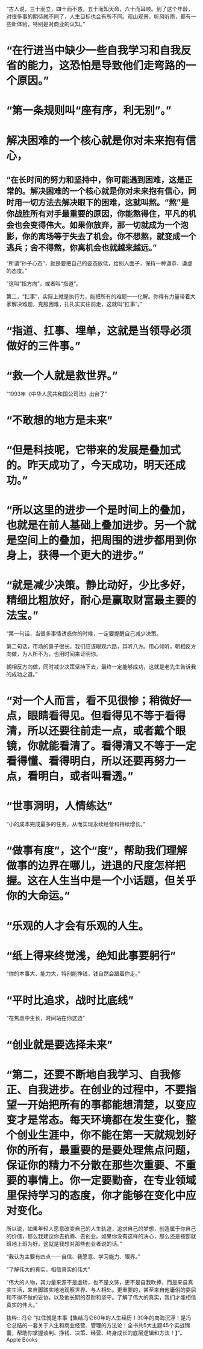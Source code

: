 “古人说，三十而立，四十而不惑，五十而知天命，六十而耳顺。到了这个年龄，对很多事的期待就不同了，人生目标也会有所不同。观山观景、听风听雨，都有一些新体验，特别是对商业的认知。”

# “在行进当中缺少一些自我学习和自我反省的能力，这恐怕是导致他们走弯路的一个原因。”

# “第一条规则叫“座有序，利无别”。”

# 解决困难的一个核心就是你对未来抱有信心，
## “在长时间的努力和坚持中，你可能遇到困难，这是正常的。解决困难的一个核心就是你对未来抱有信心，同时用一切方法去解决眼下的困难，这就叫熬。“熬”是你战胜所有对手最重要的原因，你能熬得住，平凡的机会也会变得伟大。如果你放弃，那一切就成为一个泡影，你的离场等于失去了机会。你不想熬，就变成一个逃兵；舍不得熬，你离机会也就越来越远。”

“所谓“孙子心态”，就是要把自己的姿态放低，给别人面子，保持一种谦恭、谦虚的态度。”

“这叫“指方向”，或者叫“指道”。

第二，“扛事”，实际上就是执行力，能把所有的难题一一化解。你得有力量带着大家解决难题，克服困难，扎扎实实往前走，这就叫“扛事”。”

# “指道、扛事、埋单，这就是当领导必须做好的三件事。”

# “救一个人就是救世界。”

“1993年《中华人民共和国公司法》出台了”

# “不敢想的地方是未来”

# “但是科技呢，它带来的发展是叠加式的。昨天成功了，今天成功，明天还成功。”

# “所以这里的进步一个是时间上的叠加，也就是在前人基础上叠加进步。另一个就是空间上的叠加，把周围的进步都用到你身上，获得一个更大的进步。”

# “就是减少决策。静比动好，少比多好，精细比粗放好，耐心是赢取财富最主要的法宝。”

“第一句话，当很多事情诱惑你的时候，一定要提醒自己减少决策。

第二句话，市场的鼻子很长，我们应该眼观六路，耳听八方。用心倾听，朝相反方向做，为人所不为，也用时间来证明你。

朝相反方向做，同时减少决策坚持下去，最终一定能够成功，这就是老先生告诉我的成功之道。”

# “对一个人而言，看不见很惨；稍微好一点，眼睛看得见。但看得见不等于看得清，所以还要往前走一点，或者戴个眼镜，你就能看清了。看得清又不等于一定看得懂、看得明白，所以还要再努力一点，看明白，或者叫看透。”

# “世事洞明，人情练达”

“小的成本完成最多的任务，从而实现永续经营和持续增长。”

# “做事有度”，这个“度”，帮助我们理解做事的边界在哪儿，进退的尺度怎样把握。这在人生当中是一个小话题，但关乎你的大命运。”
# “乐观的人才会有乐观的人生。

# “纸上得来终觉浅，绝知此事要躬行”

“你的本事大、能力大，特别能挣钱，钱自然会跟着你走。”
# “平时比追求，战时比底线”

“在焦虑中生长，时间站在你这边”
# “创业就是要选择未来”

# “第二，还要不断地自我学习、自我修正、自我进步。在创业的过程中，不要指望一开始把所有的事都能想清楚，以变应变才是常态。每天环境都在发生变化，整个创业生涯中，你不能在第一天就规划好你的所有，最重要的是要处理焦点问题，保证你的精力不分散在那些次重要、不重要的事情上。你一定要勤奋，在专业领域里保持学习的态度，你才能够在变化中应对变化。

所以说，如果年轻人愿意改变自己的人生轨迹，追求自己的梦想，创造属于你自己的价值，那么我建议你去折腾、去创业。如果你没有这样的决心，那么还是按部就班地上班为好。这就是我想对那些创业者说的话。”

“我认为主要有四点——自信、我愿意、学习能力、眼界。”

“了解伟大的真实，相信真实的伟大”

“伟大的人物，其力量来源不是虚矫，也不是文饰，更不是自我吹捧，而是来自真实生活，来自脚踏实地地观察世界、与人相处。更重要的，甚至来自他庸俗的委屈和不得不做的妥协，以及他长期的忍耐和坚守。了解了伟大的真实，我们才能相信真实的伟大。”

抜粋:: 冯仑  “扛住就是本事【集结冯仑60年的人生经历！30年的商海沉浮！是冯仑总结的一套关于人生和商业经营、管理的方法论！全书共5大主题45个实战锦囊，帮助你掌握谈判、挣钱、决策、经营、终身成长的底层逻辑和方法！】”。 Apple Books  

